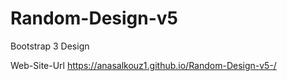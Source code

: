 # Random-Design-v5

Bootstrap 3 Design 

Web-Site-Url https://anasalkouz1.github.io/Random-Design-v5-/
